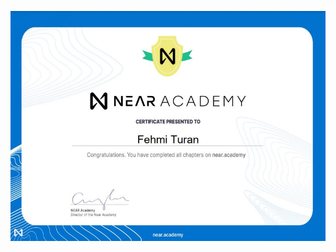 ![Near Acedemy Certificate](https://github.com/fehmituran/NEAR-Developer-Course/blob/main/Near%20Academy%20Certifiacate/Near%20Academy%20Certificate.JPG)
